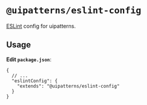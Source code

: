 # `@uipatterns/eslint-config`

[ESLint](https://eslint.org/) config for uipatterns.

## Usage

**Edit `package.json`**:

```jsonc
{
  // ...
  "eslintConfig": {
    "extends": "@uipatterns/eslint-config"
  }
}
```
